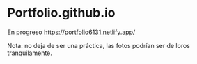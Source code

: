 # Portfolio.github.io
En progreso
https://portfolio6131.netlify.app/

Nota: no deja de ser una práctica, las fotos podrían ser de loros tranquilamente.
